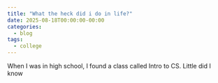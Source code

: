 ```yaml
---
title: "What the heck did i do in life?"
date: 2025-08-18T00:00:00-00:00
categories:
  - blog
tags:
  - college
---
```


When I was in high school, I found a class called Intro to CS. Little did I know 
